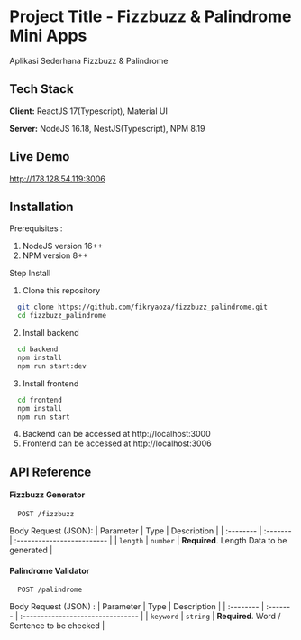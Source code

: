 
# Project Title - Fizzbuzz & Palindrome Mini Apps

Aplikasi Sederhana Fizzbuzz & Palindrome


## Tech Stack

**Client:** ReactJS 17(Typescript), Material UI

**Server:** NodeJS 16.18, NestJS(Typescript), NPM 8.19


## Live Demo

http://178.128.54.119:3006


## Installation
Prerequisites :
1. NodeJS version 16++
2. NPM version 8++


Step Install

1. Clone this repository
```bash
  git clone https://github.com/fikryaoza/fizzbuzz_palindrome.git
  cd fizzbuzz_palindrome
```
2. Install backend
```bash
  cd backend
  npm install
  npm run start:dev
```
3. Install frontend
```bash
  cd frontend
  npm install
  npm run start
```
4. Backend can be accessed at http://localhost:3000
5. Frontend can be accessed at http://localhost:3006
## API Reference

#### Fizzbuzz Generator

```http
  POST /fizzbuzz
```
Body Request (JSON):
| Parameter | Type     | Description                |
| :-------- | :------- | :------------------------- |
| `length` | `number` | **Required**. Length Data to be generated |


#### Palindrome Validator

```http
  POST /palindrome
```
Body Request (JSON) :
| Parameter | Type     | Description                       |
| :-------- | :------- | :-------------------------------- |
| `keyword`      | `string` | **Required**. Word / Sentence to be checked |


